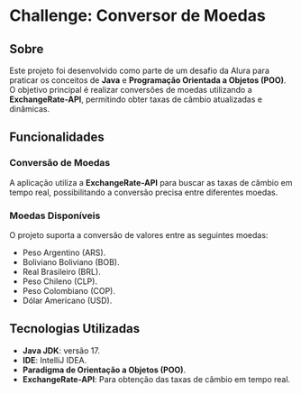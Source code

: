 # Challenge: Conversor de Moedas

## Sobre

Este projeto foi desenvolvido como parte de um desafio da Alura para praticar os conceitos de **Java** e **Programação Orientada a Objetos (POO)**. O objetivo principal é realizar conversões de moedas utilizando a **ExchangeRate-API**, permitindo obter taxas de câmbio atualizadas e dinâmicas.

## Funcionalidades

### Conversão de Moedas
A aplicação utiliza a **ExchangeRate-API** para buscar as taxas de câmbio em tempo real, possibilitando a conversão precisa entre diferentes moedas.

### Moedas Disponíveis
O projeto suporta a conversão de valores entre as seguintes moedas:
- Peso Argentino (ARS).
- Boliviano Boliviano (BOB).
- Real Brasileiro (BRL).
- Peso Chileno (CLP).
- Peso Colombiano (COP).
- Dólar Americano (USD).

## Tecnologias Utilizadas

- **Java JDK**: versão 17.
- **IDE**: IntelliJ IDEA.
- **Paradigma de Orientação a Objetos (POO)**.
- **ExchangeRate-API**: Para obtenção das taxas de câmbio em tempo real.

